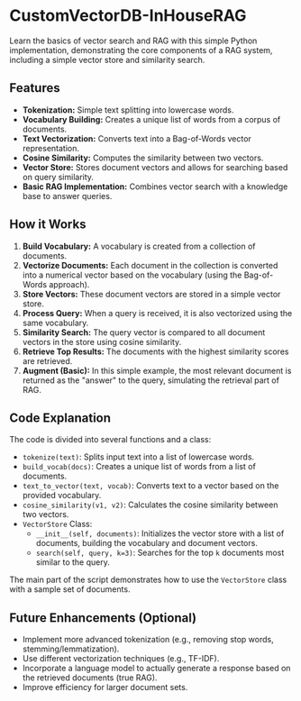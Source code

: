 # CustomVectorDB-InHouseRAG
Learn the basics of vector search and RAG with this simple Python implementation, demonstrating the core components of a RAG system, including a simple vector store and similarity search.

## Features

*   **Tokenization:** Simple text splitting into lowercase words.
*   **Vocabulary Building:** Creates a unique list of words from a corpus of documents.
*   **Text Vectorization:** Converts text into a Bag-of-Words vector representation.
*   **Cosine Similarity:** Computes the similarity between two vectors.
*   **Vector Store:** Stores document vectors and allows for searching based on query similarity.
*   **Basic RAG Implementation:** Combines vector search with a knowledge base to answer queries.

## How it Works

1.  **Build Vocabulary:** A vocabulary is created from a collection of documents.
2.  **Vectorize Documents:** Each document in the collection is converted into a numerical vector based on the vocabulary (using the Bag-of-Words approach).
3.  **Store Vectors:** These document vectors are stored in a simple vector store.
4.  **Process Query:** When a query is received, it is also vectorized using the same vocabulary.
5.  **Similarity Search:** The query vector is compared to all document vectors in the store using cosine similarity.
6.  **Retrieve Top Results:** The documents with the highest similarity scores are retrieved.
7.  **Augment (Basic):** In this simple example, the most relevant document is returned as the "answer" to the query, simulating the retrieval part of RAG.

## Code Explanation

The code is divided into several functions and a class:

*   `tokenize(text)`: Splits input text into a list of lowercase words.
*   `build_vocab(docs)`: Creates a unique list of words from a list of documents.
*   `text_to_vector(text, vocab)`: Converts text to a vector based on the provided vocabulary.
*   `cosine_similarity(v1, v2)`: Calculates the cosine similarity between two vectors.
*   `VectorStore` Class:
    *   `__init__(self, documents)`: Initializes the vector store with a list of documents, building the vocabulary and document vectors.
    *   `search(self, query, k=3)`: Searches for the top `k` documents most similar to the query.

The main part of the script demonstrates how to use the `VectorStore` class with a sample set of documents.

## Future Enhancements (Optional)

*   Implement more advanced tokenization (e.g., removing stop words, stemming/lemmatization).
*   Use different vectorization techniques (e.g., TF-IDF).
*   Incorporate a language model to actually generate a response based on the retrieved documents (true RAG).
*   Improve efficiency for larger document sets.
